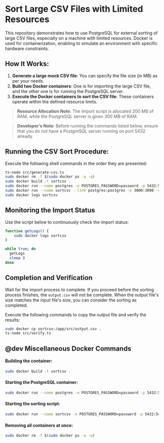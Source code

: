 # Sort Large CSV Files with Limited Resources

This repository demonstrates how to use PostgreSQL for external sorting of large CSV files, especially on a machine with limited resources. Docker is used for containerization, enabling to simulate an environment with specific hardware constraints.

## How It Works:

1. **Generate a large mock CSV file**: You can specify the file size (in MB) as per your needs.
2. **Build two Docker containers**: One is for importing the large CSV file, and the other one is for running the PostgreSQL server.
3. **Execute the Docker containers to sort the CSV file**: These containers operate within the defined resource limits.

> **Resource Allocation Note**: The import script is allocated 200 MB of RAM, while the PostgreSQL server is given 300 MB of RAM.

> **Developer's Note**: Before running the commands listed below, ensure that you do not have a PostgreSQL server running on port 5432 already.

## Running the CSV Sort Procedure:

Execute the following shell commands in the order they are presented:

```sh
ts-node src/generate-csv.ts
sudo docker rm -f $(sudo docker ps -a -q)
sudo docker build -t sortcsv .
sudo docker run --name postgres -e POSTGRES_PASSWORD=password -p 5432:5432 -m 200m -d postgres:latest
sudo docker run --name sortcsv --link postgres:postgres -p 3000:3000 -m 300m -d sortcsv
sudo docker logs sortcsv
```

## Monitoring the Import Status

Use the script below to continuously check the import status:

```sh
function getLogs() {
    sudo docker logs sortcsv
}

while true; do
  getLogs
  sleep 3
done
```

## Completion and Verification

Wait for the import process to complete. If you proceed before the sorting process finishes, the `output.csv` will not be complete. When the output file's size matches the input file's size, you can consider the sorting as completed.

Execute the following commands to copy the output file and verify the results:

```sh
sudo docker cp sortcsv:/app/src/output.csv .
ts-node src/verify.ts
```

## @dev Miscellaneous Docker Commands

#### Building the container:

```sh
sudo docker build -t sortcsv .
```

#### Starting the PostgreSQL container:

```sh
sudo docker run --name postgres -e POSTGRES_PASSWORD=password -p 5432:5432 -d postgres:latest
```

#### Starting the sorting script:

```sh
sudo docker run --name sortcsv -e POSTGRES_PASSWORD=password -p 5432:5432 -d sortcsv
```

#### Removing all containers at once:

```sh
sudo docker rm -f $(sudo docker ps -a -q)
```

